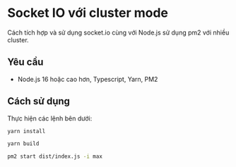 # Socket IO với cluster mode

Cách tích hợp và sử dụng socket.io cùng với Node.js sử dụng pm2 với nhiều cluster.

## Yêu cầu

- Node.js 16 hoặc cao hơn, Typescript, Yarn, PM2

## Cách sử dụng

Thực hiện các lệnh bên dưới:

```bash
yarn install
```

```bash
yarn build
```

```bash
pm2 start dist/index.js -i max
```
